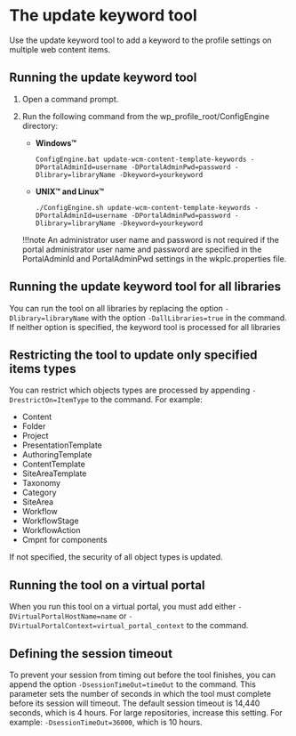 # The update keyword tool

Use the update keyword tool to add a keyword to the profile settings on multiple web content items.

## Running the update keyword tool

1.  Open a command prompt.
2.  Run the following command from the wp_profile_root/ConfigEngine directory:

    -   **Windows™**

        `ConfigEngine.bat update-wcm-content-template-keywords -DPortalAdminId=username -DPortalAdminPwd=password -Dlibrary=libraryName -Dkeyword=yourkeyword`

    -   **UNIX™ and Linux™**

        `./ConfigEngine.sh update-wcm-content-template-keywords -DPortalAdminId=username -DPortalAdminPwd=password -Dlibrary=libraryName -Dkeyword=yourkeyword`

    !!!note
        An administrator user name and password is not required if the portal administrator user name and password are specified in the PortalAdminId and PortalAdminPwd settings in the wkplc.properties file.


## Running the update keyword tool for all libraries

You can run the tool on all libraries by replacing the option `-Dlibrary=libraryName` with the option `-DallLibraries=true` in the command. If neither option is specified, the keyword tool is processed for all libraries

## Restricting the tool to update only specified items types

You can restrict which objects types are processed by appending `-DrestrictOn=ItemType` to the command. For example:

-   Content
-   Folder
-   Project
-   PresentationTemplate
-   AuthoringTemplate
-   ContentTemplate
-   SiteAreaTemplate
-   Taxonomy
-   Category
-   SiteArea
-   Workflow
-   WorkflowStage
-   WorkflowAction
-   Cmpnt for components

If not specified, the security of all object types is updated.

## Running the tool on a virtual portal

When you run this tool on a virtual portal, you must add either `-DVirtualPortalHostName=name` or `-DVirtualPortalContext=virtual_portal_context` to the command.

## Defining the session timeout

To prevent your session from timing out before the tool finishes, you can append the option `-DsessionTimeOut=timeOut` to the command. This parameter sets the number of seconds in which the tool must complete before its session will timeout. The default session timeout is 14,440 seconds, which is 4 hours. For large repositories, increase this setting. For example: `-DsessionTimeOut=36000`, which is 10 hours.



